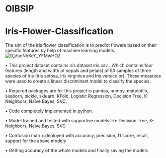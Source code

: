 # OIBSIP
# Iris-Flower-Classification
The aim of the iris flower classification is to predict flowers based on their specific features by help of machine learning models.
![0_VucNhXeY_YFMwHOZ](https://user-images.githubusercontent.com/118047264/226838508-c0ed0ecf-f575-4226-838d-4a2b88607538.jpg)

•	This project dataset contains iris dataset iris.csv . Which contains four features (length and width of sepals and petals) of 50 samples of three species of Iris (Iris setosa, Iris virginica and Iris versicolor). These measures were used to create a linear discriminant model to classify the species.

•	Required packages are for this project is pandas, numpy, matplotlib, seaborn, pickle, sklearn, KFold, Logistic Regression, Decision Tree, K-Neighbors, Naïve Bayes, SVC.

•	Code completely implemented in python.

•	Model trained and tested with supportive models like Decision Tree, K-Neighbors, Naïve Bayes, SVC

•	Confusion matrix deployed with accuracy, precision, f1 score, recall, support for the above models

•	Getting accuracy of the whole models and finally saving the models


